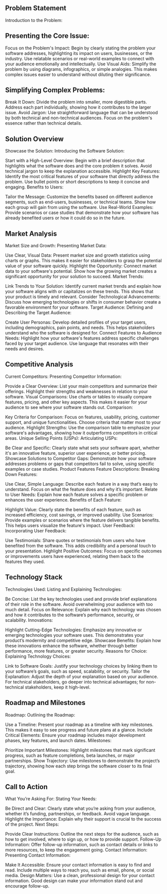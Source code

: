 ## Problem Statement
Introduction to the Problem:
## Presenting the Core Issue:

Focus on the Problem's Impact: Begin by clearly stating the problem your software addresses, highlighting its impact on users, businesses, or the industry. Use relatable scenarios or real-world examples to connect with your audience emotionally and intellectually.
Use Visual Aids: Simplify the problem by using diagrams, infographics, or simple analogies. This makes complex issues easier to understand without diluting their significance.
## Simplifying Complex Problems:

Break It Down: Divide the problem into smaller, more digestible parts. Address each part individually, showing how it contributes to the larger issue.
Avoid Jargon: Use straightforward language that can be understood by both technical and non-technical audiences. Focus on the problem's essence rather than technical details.

## Solution Overview
Showcase the Solution:
Introducing the Software Solution:

Start with a High-Level Overview: Begin with a brief description that highlights what the software does and the core problem it solves. Avoid technical jargon to keep the explanation accessible.
Highlight Key Features: Identify the most critical features of your software that directly address the problem. Use bullet points or short descriptions to keep it concise and engaging.
Benefits to Users:

Tailor the Message: Customize the benefits based on different audience segments, such as end-users, businesses, or technical teams. Show how each group will gain from using the software.
Use Real-World Examples: Provide scenarios or case studies that demonstrate how your software has already benefited users or how it could do so in the future.


## Market Analysis
Market Size and Growth:
Presenting Market Data:

Use Clear, Visual Data: Present market size and growth statistics using charts or graphs. This makes it easier for stakeholders to grasp the potential value of your software quickly.
Highlight the Opportunity: Connect market data to your software's potential. Show how the growing market creates a significant opportunity for your solution to succeed.
Market Trends:

Link Trends to Your Solution: Identify current market trends and explain how your software aligns with or capitalizes on these trends. This shows that your product is timely and relevant.
Consider Technological Advancements: Discuss how emerging technologies or shifts in consumer behavior create a favorable environment for your software.
Target Audience:
Defining and Describing the Target Audience:

Create User Personas: Develop detailed profiles of your target users, including demographics, pain points, and needs. This helps stakeholders understand who the software is designed for.
Connect Features to Audience Needs: Highlight how your software's features address specific challenges faced by your target audience. Use language that resonates with their needs and desires.


## Competitive Analysis
Current Competitors:
Presenting Competitor Information:

Provide a Clear Overview: List your main competitors and summarize their offerings. Highlight their strengths and weaknesses in relation to your software.
Visual Comparisons: Use charts or tables to visually compare features, pricing, and other key aspects. This makes it easier for your audience to see where your software stands out.
Comparison:

Key Criteria for Comparison: Focus on features, usability, pricing, customer support, and unique functionalities. Choose criteria that matter most to your audience.
Highlight Strengths: Use the comparison table to emphasize your software's advantages, showing how it outperforms competitors in critical areas.
Unique Selling Points (USPs):
Articulating USPs:

Be Clear and Specific: Clearly state what sets your software apart, whether it's an innovative feature, superior user experience, or better pricing.
Showcase Solutions to Competitor Gaps: Demonstrate how your software addresses problems or gaps that competitors fail to solve, using specific examples or case studies.
Product Features
Feature Descriptions:
Breaking Down Features:

Use Clear, Simple Language: Describe each feature in a way that’s easy to understand. Focus on what the feature does and why it’s important.
Relate to User Needs: Explain how each feature solves a specific problem or enhances the user experience.
Benefits of Each Feature:

Highlight Value: Clearly state the benefits of each feature, such as increased efficiency, cost savings, or improved usability.
Use Scenarios: Provide examples or scenarios where the feature delivers tangible benefits. This helps users visualize the feature's impact.
User Feedback:
Incorporating User Feedback:

Use Testimonials: Share quotes or testimonials from users who have benefited from the software. This adds credibility and a personal touch to your presentation.
Highlight Positive Outcomes: Focus on specific outcomes or improvements users have experienced, relating them back to the features they used.


## Technology Stack
Technologies Used:
Listing and Explaining Technologies:

Be Concise: List the key technologies used and provide brief explanations of their role in the software. Avoid overwhelming your audience with too much detail.
Focus on Relevance: Explain why each technology was chosen and how it contributes to the software’s performance, security, or scalability.
Innovations:

Highlight Cutting-Edge Technologies: Emphasize any innovative or emerging technologies your software uses. This demonstrates your product’s modernity and competitive edge.
Showcase Benefits: Explain how these innovations enhance the software, whether through better performance, more features, or greater security.
Reasons for Choice:
Explaining Technology Choices:

Link to Software Goals: Justify your technology choices by linking them to your software’s goals, such as speed, scalability, or security.
Tailor the Explanation: Adjust the depth of your explanation based on your audience. For technical stakeholders, go deeper into technical advantages; for non-technical stakeholders, keep it high-level.


## Roadmap and Milestones
Roadmap:
Outlining the Roadmap:

Use a Timeline: Present your roadmap as a timeline with key milestones. This makes it easy to see progress and future plans at a glance.
Include Critical Elements: Ensure your roadmap includes major development phases, key features, and launch dates.
Milestones:

Prioritize Important Milestones: Highlight milestones that mark significant progress, such as feature completions, beta launches, or major partnerships.
Show Trajectory: Use milestones to demonstrate the project’s trajectory, showing how each step brings the software closer to its final goal.


## Call to Action
What You’re Asking For:
Stating Your Needs:

Be Direct and Clear: Clearly state what you’re asking from your audience, whether it’s funding, partnerships, or feedback. Avoid vague language.
Highlight the Importance: Explain why their support is crucial to the success of the project.
Next Steps:

Provide Clear Instructions: Outline the next steps for the audience, such as how to get involved, where to sign up, or how to provide support.
Follow-Up Information: Offer follow-up information, such as contact details or links to more resources, to keep the engagement going.
Contact Information:
Presenting Contact Information:

Make It Accessible: Ensure your contact information is easy to find and read. Include multiple ways to reach you, such as email, phone, or social media.
Design Matters: Use a clean, professional design for your contact information. Good design can make your information stand out and encourage follow-up.
